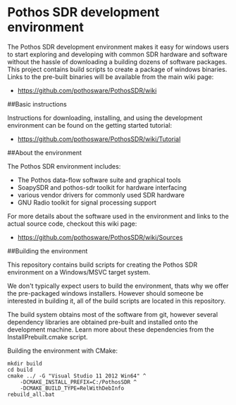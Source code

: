 # Pothos SDR development environment

The Pothos SDR development environment makes it easy for windows users
to start exploring and developing with common SDR hardware and software
without the hassle of downloading a building dozens of software packages.
This project contains build scripts to create a package of windows binaries.
Links to the pre-built binaries will be available from the main wiki page:

* https://github.com/pothosware/PothosSDR/wiki

##Basic instructions

Instructions for downloading, installing,
and using the development environment
can be found on the getting started tutorial:

* https://github.com/pothosware/PothosSDR/wiki/Tutorial

##About the environment

The Pothos SDR environment includes:

* The Pothos data-flow software suite and graphical tools
* SoapySDR and pothos-sdr toolkit for hardware interfacing
* various vendor drivers for commonly used SDR hardware
* GNU Radio toolkit for signal processing support

For more details about the software used in the environment
and links to the actual source code, checkout this wiki page:

* https://github.com/pothosware/PothosSDR/wiki/Sources

##Building the environment

This repository contains build scripts for creating
the Pothos SDR environment on a Windows/MSVC target system.

We don't typically expect users to build the environment,
thats why we offer the pre-packaged windows installers.
However should someone be interested in building it,
all of the build scripts are located in this repository.

The build system obtains most of the software from git,
however several dependency libraries are obtained pre-built
and installed onto the development machine. Learn more about
these dependencies from the InstallPrebuilt.cmake script.

Building the environment with CMake:

```
mkdir build
cd build
cmake ../ -G "Visual Studio 11 2012 Win64" ^
    -DCMAKE_INSTALL_PREFIX=C:/PothosSDR ^
    -DCMAKE_BUILD_TYPE=RelWithDebInfo
rebuild_all.bat
```
